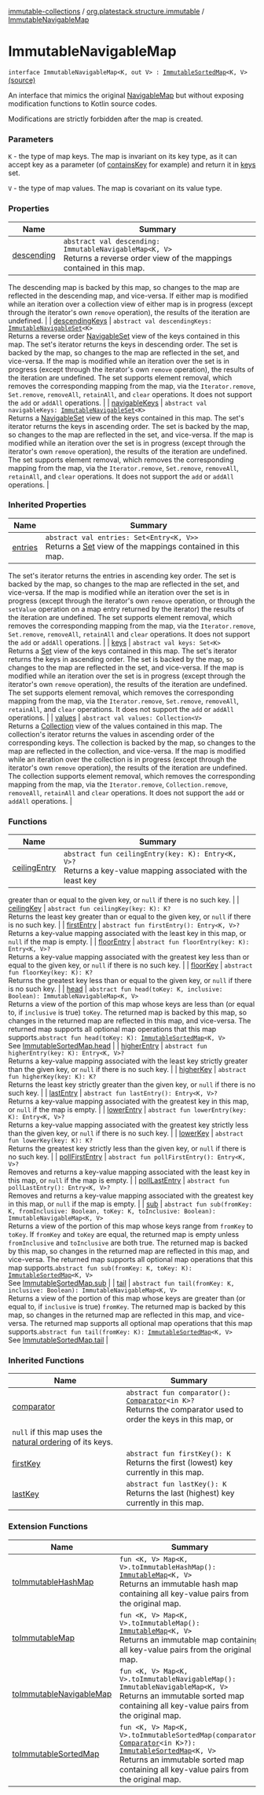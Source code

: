 [immutable-collections](../../index.md) / [org.platestack.structure.immutable](../index.md) / [ImmutableNavigableMap](.)

# ImmutableNavigableMap

`interface ImmutableNavigableMap<K, out V> : `[`ImmutableSortedMap`](../-immutable-sorted-map/index.md)`<K, V>` [(source)](https://github.com/PlateStack/immutable-collections/blob/v0.1.0-alpha/src/main/kotlin/org/platestack/structure/immutable/ImmutableNavigableMap.kt#L31)

An interface that mimics the original [NavigableMap](http://docs.oracle.com/javase/6/docs/api/java/util/NavigableMap.html) but without exposing modification functions to Kotlin source codes.

Modifications are strictly forbidden after the map is created.

### Parameters

`K` - the type of map keys. The map is invariant on its key type, as it
    can accept key as a parameter (of [containsKey](#) for example) and return it in [keys](../-immutable-sorted-map/keys.md) set.

`V` - the type of map values. The map is covariant on its value type.

### Properties

| Name | Summary |
|---|---|
| [descending](descending.md) | `abstract val descending: ImmutableNavigableMap<K, V>`<br>Returns a reverse order view of the mappings contained in this map.
The descending map is backed by this map, so changes to the map are
reflected in the descending map, and vice-versa.  If either map is
modified while an iteration over a collection view of either map
is in progress (except through the iterator's own `remove`
operation), the results of the iteration are undefined. |
| [descendingKeys](descending-keys.md) | `abstract val descendingKeys: `[`ImmutableNavigableSet`](../-immutable-navigable-set/index.md)`<K>`<br>Returns a reverse order [NavigableSet](http://docs.oracle.com/javase/6/docs/api/java/util/NavigableSet.html) view of the keys contained in this map.
The set's iterator returns the keys in descending order.
The set is backed by the map, so changes to the map are reflected in
the set, and vice-versa.  If the map is modified while an iteration
over the set is in progress (except through the iterator's own `remove` operation), the results of the iteration are undefined.  The
set supports element removal, which removes the corresponding mapping
from the map, via the `Iterator.remove`, `Set.remove`,
`removeAll`, `retainAll`, and `clear` operations.
It does not support the `add` or `addAll` operations. |
| [navigableKeys](navigable-keys.md) | `abstract val navigableKeys: `[`ImmutableNavigableSet`](../-immutable-navigable-set/index.md)`<K>`<br>Returns a [NavigableSet](http://docs.oracle.com/javase/6/docs/api/java/util/NavigableSet.html) view of the keys contained in this map.
The set's iterator returns the keys in ascending order.
The set is backed by the map, so changes to the map are reflected in
the set, and vice-versa.  If the map is modified while an iteration
over the set is in progress (except through the iterator's own `remove` operation), the results of the iteration are undefined.  The
set supports element removal, which removes the corresponding mapping
from the map, via the `Iterator.remove`, `Set.remove`,
`removeAll`, `retainAll`, and `clear` operations.
It does not support the `add` or `addAll` operations. |

### Inherited Properties

| Name | Summary |
|---|---|
| [entries](../-immutable-sorted-map/entries.md) | `abstract val entries: Set<Entry<K, V>>`<br>Returns a [Set](#) view of the mappings contained in this map.
The set's iterator returns the entries in ascending key order.
The set is backed by the map, so changes to the map are
reflected in the set, and vice-versa.  If the map is modified
while an iteration over the set is in progress (except through
the iterator's own `remove` operation, or through the
`setValue` operation on a map entry returned by the
iterator) the results of the iteration are undefined.  The set
supports element removal, which removes the corresponding
mapping from the map, via the `Iterator.remove`,
`Set.remove`, `removeAll`, `retainAll` and
`clear` operations.  It does not support the
`add` or `addAll` operations. |
| [keys](../-immutable-sorted-map/keys.md) | `abstract val keys: Set<K>`<br>Returns a [Set](#) view of the keys contained in this map.
The set's iterator returns the keys in ascending order.
The set is backed by the map, so changes to the map are
reflected in the set, and vice-versa.  If the map is modified
while an iteration over the set is in progress (except through
the iterator's own `remove` operation), the results of
the iteration are undefined.  The set supports element removal,
which removes the corresponding mapping from the map, via the
`Iterator.remove`, `Set.remove`,
`removeAll`, `retainAll`, and `clear`
operations.  It does not support the `add` or `addAll`
operations. |
| [values](../-immutable-sorted-map/values.md) | `abstract val values: Collection<V>`<br>Returns a [Collection](#) view of the values contained in this map.
The collection's iterator returns the values in ascending order
of the corresponding keys.
The collection is backed by the map, so changes to the map are
reflected in the collection, and vice-versa.  If the map is
modified while an iteration over the collection is in progress
(except through the iterator's own `remove` operation),
the results of the iteration are undefined.  The collection
supports element removal, which removes the corresponding
mapping from the map, via the `Iterator.remove`,
`Collection.remove`, `removeAll`,
`retainAll` and `clear` operations.  It does not
support the `add` or `addAll` operations. |

### Functions

| Name | Summary |
|---|---|
| [ceilingEntry](ceiling-entry.md) | `abstract fun ceilingEntry(key: K): Entry<K, V>?`<br>Returns a key-value mapping associated with the least key
greater than or equal to the given key, or `null` if
there is no such key. |
| [ceilingKey](ceiling-key.md) | `abstract fun ceilingKey(key: K): K?`<br>Returns the least key greater than or equal to the given key,
or `null` if there is no such key. |
| [firstEntry](first-entry.md) | `abstract fun firstEntry(): Entry<K, V>?`<br>Returns a key-value mapping associated with the least
key in this map, or `null` if the map is empty. |
| [floorEntry](floor-entry.md) | `abstract fun floorEntry(key: K): Entry<K, V>?`<br>Returns a key-value mapping associated with the greatest key
less than or equal to the given key, or `null` if there
is no such key. |
| [floorKey](floor-key.md) | `abstract fun floorKey(key: K): K?`<br>Returns the greatest key less than or equal to the given key,
or `null` if there is no such key. |
| [head](head.md) | `abstract fun head(toKey: K, inclusive: Boolean): ImmutableNavigableMap<K, V>`<br>Returns a view of the portion of this map whose keys are less than (or
equal to, if `inclusive` is true) `toKey`.  The returned
map is backed by this map, so changes in the returned map are reflected
in this map, and vice-versa.  The returned map supports all optional
map operations that this map supports.`abstract fun head(toKey: K): `[`ImmutableSortedMap`](../-immutable-sorted-map/index.md)`<K, V>`<br>See [ImmutableSortedMap.head](../-immutable-sorted-map/head.md) |
| [higherEntry](higher-entry.md) | `abstract fun higherEntry(key: K): Entry<K, V>?`<br>Returns a key-value mapping associated with the least key
strictly greater than the given key, or `null` if there
is no such key. |
| [higherKey](higher-key.md) | `abstract fun higherKey(key: K): K?`<br>Returns the least key strictly greater than the given key, or
`null` if there is no such key. |
| [lastEntry](last-entry.md) | `abstract fun lastEntry(): Entry<K, V>?`<br>Returns a key-value mapping associated with the greatest
key in this map, or `null` if the map is empty. |
| [lowerEntry](lower-entry.md) | `abstract fun lowerEntry(key: K): Entry<K, V>?`<br>Returns a key-value mapping associated with the greatest key
strictly less than the given key, or `null` if there is
no such key. |
| [lowerKey](lower-key.md) | `abstract fun lowerKey(key: K): K?`<br>Returns the greatest key strictly less than the given key, or
`null` if there is no such key. |
| [pollFirstEntry](poll-first-entry.md) | `abstract fun pollFirstEntry(): Entry<K, V>?`<br>Removes and returns a key-value mapping associated with
the least key in this map, or `null` if the map is empty. |
| [pollLastEntry](poll-last-entry.md) | `abstract fun pollLastEntry(): Entry<K, V>?`<br>Removes and returns a key-value mapping associated with
the greatest key in this map, or `null` if the map is empty. |
| [sub](sub.md) | `abstract fun sub(fromKey: K, fromInclusive: Boolean, toKey: K, toInclusive: Boolean): ImmutableNavigableMap<K, V>`<br>Returns a view of the portion of this map whose keys range from
`fromKey` to `toKey`.  If `fromKey` and
`toKey` are equal, the returned map is empty unless
`fromInclusive` and `toInclusive` are both true.  The
returned map is backed by this map, so changes in the returned map are
reflected in this map, and vice-versa.  The returned map supports all
optional map operations that this map supports.`abstract fun sub(fromKey: K, toKey: K): `[`ImmutableSortedMap`](../-immutable-sorted-map/index.md)`<K, V>`<br>See [ImmutableSortedMap.sub](../-immutable-sorted-map/sub.md) |
| [tail](tail.md) | `abstract fun tail(fromKey: K, inclusive: Boolean): ImmutableNavigableMap<K, V>`<br>Returns a view of the portion of this map whose keys are greater than (or
equal to, if `inclusive` is true) `fromKey`.  The returned
map is backed by this map, so changes in the returned map are reflected
in this map, and vice-versa.  The returned map supports all optional
map operations that this map supports.`abstract fun tail(fromKey: K): `[`ImmutableSortedMap`](../-immutable-sorted-map/index.md)`<K, V>`<br>See [ImmutableSortedMap.tail](../-immutable-sorted-map/tail.md) |

### Inherited Functions

| Name | Summary |
|---|---|
| [comparator](../-immutable-sorted-map/comparator.md) | `abstract fun comparator(): `[`Comparator`](http://docs.oracle.com/javase/6/docs/api/java/util/Comparator.html)`<in K>?`<br>Returns the comparator used to order the keys in this map, or
`null` if this map uses the [natural ordering](#) of its keys. |
| [firstKey](../-immutable-sorted-map/first-key.md) | `abstract fun firstKey(): K`<br>Returns the first (lowest) key currently in this map. |
| [lastKey](../-immutable-sorted-map/last-key.md) | `abstract fun lastKey(): K`<br>Returns the last (highest) key currently in this map. |

### Extension Functions

| Name | Summary |
|---|---|
| [toImmutableHashMap](../kotlin.collections.-map/to-immutable-hash-map.md) | `fun <K, V> Map<K, V>.toImmutableHashMap(): `[`ImmutableMap`](../-immutable-map.md)`<K, V>`<br>Returns an immutable hash map containing all key-value pairs from the original map. |
| [toImmutableMap](../kotlin.collections.-map/to-immutable-map.md) | `fun <K, V> Map<K, V>.toImmutableMap(): `[`ImmutableMap`](../-immutable-map.md)`<K, V>`<br>Returns an immutable map containing all key-value pairs from the original map. |
| [toImmutableNavigableMap](../kotlin.collections.-map/to-immutable-navigable-map.md) | `fun <K, V> Map<K, V>.toImmutableNavigableMap(): ImmutableNavigableMap<K, V>`<br>Returns an immutable sorted map containing all key-value pairs from the original map. |
| [toImmutableSortedMap](../kotlin.collections.-map/to-immutable-sorted-map.md) | `fun <K, V> Map<K, V>.toImmutableSortedMap(comparator: `[`Comparator`](http://docs.oracle.com/javase/6/docs/api/java/util/Comparator.html)`<in K>?): `[`ImmutableSortedMap`](../-immutable-sorted-map/index.md)`<K, V>`<br>Returns an immutable sorted map containing all key-value pairs from the original map. |
